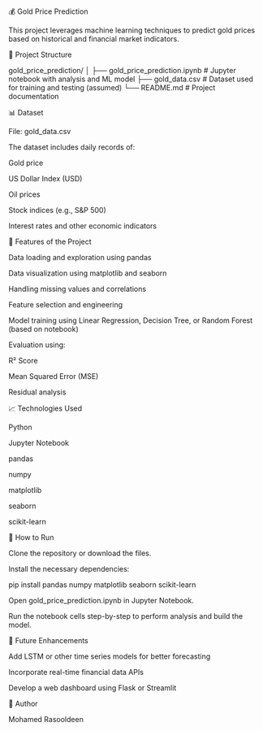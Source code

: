 💰 Gold Price Prediction

This project leverages machine learning techniques to predict gold prices based on historical and financial market indicators.

📁 Project Structure

gold_price_prediction/
│
├── gold_price_prediction.ipynb  # Jupyter notebook with analysis and ML model
├── gold_data.csv                # Dataset used for training and testing (assumed)
└── README.md                    # Project documentation

📊 Dataset

File: gold_data.csv

The dataset includes daily records of:

Gold price

US Dollar Index (USD)

Oil prices

Stock indices (e.g., S&P 500)

Interest rates and other economic indicators

🧪 Features of the Project

Data loading and exploration using pandas

Data visualization using matplotlib and seaborn

Handling missing values and correlations

Feature selection and engineering

Model training using Linear Regression, Decision Tree, or Random Forest (based on notebook)

Evaluation using:

R² Score

Mean Squared Error (MSE)

Residual analysis

📈 Technologies Used

Python

Jupyter Notebook

pandas

numpy

matplotlib

seaborn

scikit-learn

🚀 How to Run

Clone the repository or download the files.

Install the necessary dependencies:

pip install pandas numpy matplotlib seaborn scikit-learn

Open gold_price_prediction.ipynb in Jupyter Notebook.

Run the notebook cells step-by-step to perform analysis and build the model.

📌 Future Enhancements

Add LSTM or other time series models for better forecasting

Incorporate real-time financial data APIs

Develop a web dashboard using Flask or Streamlit

🧠 Author

Mohamed Rasooldeen
